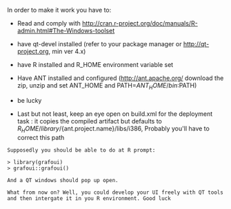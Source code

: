 In order to make it work you have to:

   * Read and comply with http://cran.r-project.org/doc/manuals/R-admin.html#The-Windows-toolset
   * have qt-devel installed (refer to your package manager or http://qt-project.org, min ver 4.x)
   * have R installed and R_HOME environment variable set
   * Have ANT installed and configured (http://ant.apache.org/ download the zip, unzip and set ANT_HOME and PATH=$ANT_HOME/bin:$PATH)
   * be lucky
   
   * Last but not least, keep an eye open on build.xml for the deployment task : it copies the compiled artifact but defaults to ${R_HOME}/library/${ant.project.name}/libs/i386, Probably you'll have to correct this path
   
   
    Supposedly you should be able to do at R prompt:
    
    > library(grafoui)
    > grafoui::grafoui()
    
    And a QT windows should pop up open.
    
    What from now on? Well, you could develop your UI freely with QT tools and then intergate it in you R environment. Good luck
    
    
   